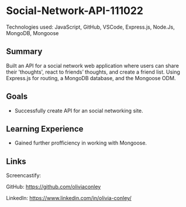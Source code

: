 # Social-Network-API-111022

Technologies used: JavaScript, GitHub, VSCode, Express.js, Node.Js, MongoDB, Mongoose 

## Summary 

Built an API for a social network web application where users can share their 'thoughts', react to friends’ thoughts, and create a friend list. Using Express.js for routing, a MongoDB database, and the Mongoose ODM.

## Goals 

* Successfully create API for an social networking site. 

## Learning Experience

* Gained further profficiency in working with Mongoose. 

## Links

Screencastify: 

GitHub: https://github.com/oliviaconley

LinkedIn: https://www.linkedin.com/in/olivia-conley/
